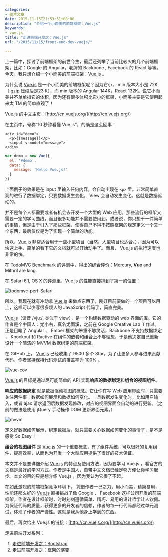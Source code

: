 ```yaml
---
categories:
- 技术文章
date: 2015-11-15T21:53:51+08:00
description: "介绍一个小而美的前端框架：Vue.js"
keywords:
- vue.js
title: "走进前端开发之：Vue.js"
url: "/2015/11/15/front-end-dev-vuejs/"

---
```


上一篇中，探讨了前端框架的前世今生，最后还列举了当前比较火的几个前端框架，比如：Google 的 Angular，老牌的 Backbone , Facebook 的 React 等等。今天，我只想介绍一个小而美的前端框架：[Vue.js] 。

<!--more-->

为什么说 [Vue.js] 是一个小而美的前端框架呢？因为它小， min 版本大小是 72K （ gzip 压缩后是23 K），而 min 版本的 Angular 144K，React 132K。说它小而美并不单单指它的体积，因为还有很多体积比它小的框架，小而美主要是它使用起来太 TM 的简单直观了！

Vue.js 的中文主页：[http://cn.vuejs.org/](http://cn.vuejs.org/)

在主页中，号称“10 秒钟看懂 Vue.js”，的确是这么回事：


```
<div id="demo">
  <p>{{message}}</p>
  <input v-model="message">
</div>
``` 

```javascript
var demo = new Vue({
  el: '#demo',
  data: {
    message: 'Hello Vue.js!'
  }
})
```

上面例子的效果是在 input 里输入任何内容，会自动出现在 `<p>` 里。非常简单直观的进行了数据绑定，只要数据发生变化， View 会自动发生变化。这就是数据驱动的。

并不是每个人都需要或者有机会去开发一个大型的 Web 应用，那些流行的框架又需要一定的学习曲线，而且很多功能并不需要使用到。或者说，你只想干一件简单的事情，但是由于引入了那些框架，使得自己不得不按照框架的规定定义一个又一个东西，最后仅仅是为了实现一个简单的功能。

所以，[Vue.js] 非常适合用于一些小型项目（当然，大型项目也适合。），因为可以快速上手，简单的看下它的文档就可以开始动手了。而且， Vue.js 的执行速度也非常的快。

在 [TodoMVC Benchmark](https://github.com/lhorie/todomvc-perf-comparison) 的评测中，得出的综合评价：Mercury, **Vue** and Mithril are king.

在 Safari 6.1, OS X 的评测里，Vue.js 的性能直接排到了第一的位置：

![todomvc-perf-Safari](http://image.coderzh.com/todomvc-pef-Safari.png)

所以，我现在就有冲动拿 [Vue.js] 来做点东西了，刚好目前要做的一个项目可以用上，这样可以少写很多烦人的 JavaScript 代码了，简直完美。

[Vue.js]（读音 /vjuː/, 类似于 view），是一个构建数据驱动的 web 界面的库。它的作者是个中国人：尤小右，真名尤雨溪，之前在 Google Creative Lab 工作过。正是目睹了 Angular 、 Ember 框架的笨重不够灵活，Backbone 不支持数据绑定 ， Knockout 和 Ractive 在组件的嵌套和组合上不够理想，于是他决定自己重新设计一个简洁的 MVVM 数据绑定的前端框架。

在 GitHub 上， [Vue.js] 已经收集了 9500 多个 Star，为了让更多人参与进来贡献代码，作者坚持保持代码测试的覆盖率为 100% 。

![vue-cov](http://image.coderzh.com/vue-cov.jpg)

[Vue.js] 的目标是通过尽可能简单的 API 实现**响应的数据绑定**和**组合的视图组件**。

**响应的数据绑定** 就是数据驱动视图的概念。它让你在写 Web 应用界面时，只需要关注两件事：数据如何展示和数据如何变化。一旦数据发生变化时，比如用户输入，或者 ajax 请求返回后数据发现修改，对应的视图界面会自动的进行更新。（之前的做法是使用 jQuery 手动操作 DOM 更新界面元素。）

![mvvm](http://image.coderzh.com/mvvm.jpg)

定义好数据如何展示，绑定数据后，就只需要关心数据如何变化的事情了，是不是感觉 So Easy ！

**组合的视图组件** 是 [Vue.js] 的一个重要概念，有了组件系统，可以很好的复用组件，提高效率，从而也为开发一个大型应用提供了很好的技术保证。

本文并不是要详细介绍 [Vue.js] 的特点及使用方法，因为要学习 Vue.js ，看官方的文档是最好的学习方式。作者是中国人，自带中文文档已经足够方便让你学习起步。本文的目的只是想介绍 Vue.js ，因为我认为它很了不起。

在如此激烈的前端框架竞争环境下， 凭借作者一己之力，用小而美，精简易用，性能还那么好的 [Vue.js] 直接挑战了像 Google 、 Facebook 这样公司开发的前端框架。作者在设计框架时，时时刻刻遵循简单、精巧、易用的设计哲学让人钦佩。为保证代码的质量，获得更多的开发者的信赖，作者的每一行代码都经过单元测试，体现了作者的严谨性。这就是我从他身上学到的东西。

最后，再次给出 Vue.js 的链接：[http://cn.vuejs.org/](http://cn.vuejs.org/)

走进前端开发系列：

1. [走进前端开发之：Bootstrap](http://blog.coderzh.com/2015/11/01/front-end-dev-bootstrap/)
1. [走进前端开发之：框架的演变](http://blog.coderzh.com/2015/11/07/front-end-dev/)

[Vue.js]: http://cn.vuejs.org/ 
